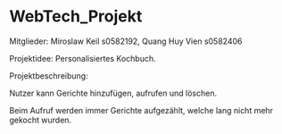 # WebTech_Projekt
Mitglieder: Miroslaw Keil s0582192, Quang Huy Vien s0582406

Projektidee: Personalisiertes Kochbuch.

Projektbeschreibung:

Nutzer kann Gerichte hinzufügen, aufrufen und löschen.

Beim Aufruf werden immer Gerichte aufgezählt, welche lang nicht mehr gekocht wurden.
